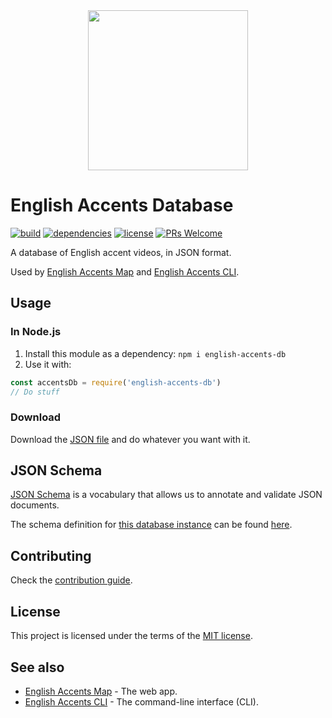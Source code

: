 <div align="center">
  <a href="https://www.englishaccentsmap.com">
    <img src="https://www.englishaccentsmap.com/android-chrome-512x512.png" width="256" />
  </a>
</div>

# English Accents Database

[![build](https://img.shields.io/travis/ismaelgt/english-accents-db.svg?style=flat-square)](https://travis-ci.org/ismaelgt/english-accents-db)
[![dependencies](https://img.shields.io/david/ismaelgt/english-accents-db.svg?style=flat-square)](https://david-dm.org/ismaelgt/english-accents-db)
[![license](https://img.shields.io/github/license/ismaelgt/english-accents-db.svg?style=flat-square)](https://github.com/ismaelgt/english-accents-db/blob/master/LICENSE)
[![PRs Welcome](https://img.shields.io/badge/PRs-welcome-blue.svg?style=flat-square)](http://makeapullrequest.com)


A database of English accent videos, in JSON format.

Used by [English Accents Map](https://www.englishaccentsmap.com/) and [English Accents CLI](https://github.com/ismaelgt/english-accents-cli).

## Usage

### In Node.js

1. Install this module as a dependency: `npm i english-accents-db`
1. Use it with:

```javascript
const accentsDb = require('english-accents-db')
// Do stuff
```

### Download

Download the [JSON file](english-accents.json) and do whatever you want with it.

## JSON Schema

[JSON Schema](http://json-schema.org/) is a vocabulary that allows us to annotate and validate JSON documents.

The schema definition for [this database instance](english-accents.json) can be found [here](english-accents.schema.json).

## Contributing

Check the [contribution guide](CONTRIBUTING.md).

## License

This project is licensed under the terms of the [MIT license](https://github.com/ismaelgt/english-accents-map/blob/master/LICENSE).


## See also

 - [English Accents Map](https://github.com/ismaelgt/english-accents-map) - The web app.
 - [English Accents CLI](https://github.com/ismaelgt/english-accents-cli) - The command-line interface (CLI).
